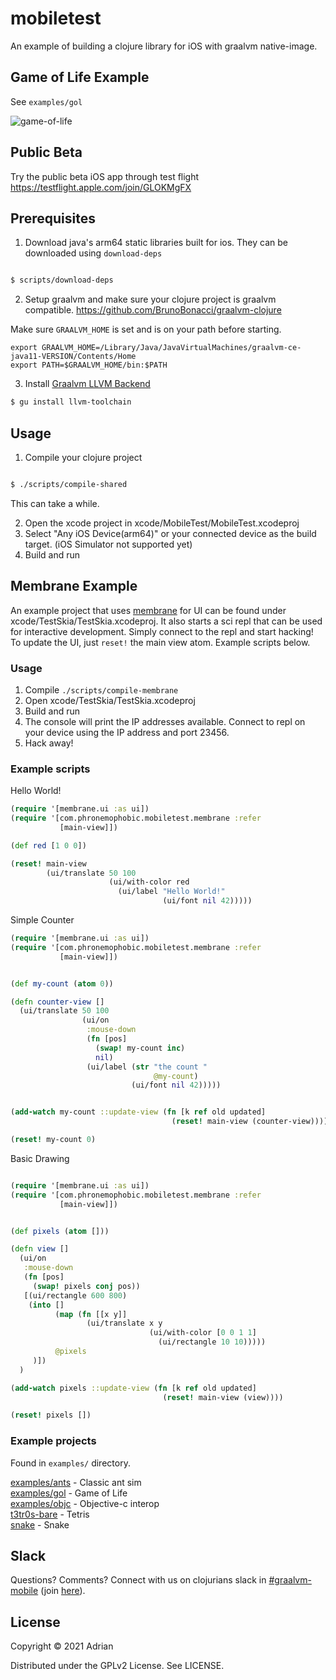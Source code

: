 # mobiletest

An example of building a clojure library for iOS with graalvm native-image.


## Game of Life Example

See `examples/gol`

![game-of-life](/game-of-life.gif?raw=true)

## Public Beta

Try the public beta iOS app through test flight https://testflight.apple.com/join/GLOKMgFX

## Prerequisites

1. Download java's arm64 static libraries built for ios. They can be downloaded using `download-deps`

```sh

$ scripts/download-deps
```

2. Setup graalvm and make sure your clojure project is graalvm compatible. https://github.com/BrunoBonacci/graalvm-clojure

Make sure `GRAALVM_HOME` is set and is on your path before starting.

```
export GRAALVM_HOME=/Library/Java/JavaVirtualMachines/graalvm-ce-java11-VERSION/Contents/Home
export PATH=$GRAALVM_HOME/bin:$PATH
```

3. Install [Graalvm LLVM Backend](https://www.graalvm.org/reference-manual/native-image/LLVMBackend/)

```sh
$ gu install llvm-toolchain
```

## Usage

1. Compile your clojure project

```sh

$ ./scripts/compile-shared

```
This can take a while. 

2. Open the xcode project in xcode/MobileTest/MobileTest.xcodeproj  
3. Select "Any iOS Device(arm64)" or your connected device as the build target. (iOS Simulator not supported yet)
4. Build and run



## Membrane Example

An example project that uses [membrane](https://github.com/phronmophobic/membrane) for UI can be found under xcode/TestSkia/TestSkia.xcodeproj. It also starts a sci repl that can be used for interactive development. Simply connect to the repl and start hacking! To update the UI, just `reset!` the main view atom. Example scripts below.

### Usage

1. Compile `./scripts/compile-membrane`
2. Open xcode/TestSkia/TestSkia.xcodeproj
3. Build and run
4. The console will print the IP addresses available. Connect to repl on your device using the IP address and port 23456.
5. Hack away!

### Example scripts

Hello World!

```clojure
(require '[membrane.ui :as ui])
(require '[com.phronemophobic.mobiletest.membrane :refer
           [main-view]])

(def red [1 0 0])

(reset! main-view
        (ui/translate 50 100
                      (ui/with-color red
                        (ui/label "Hello World!"
                                  (ui/font nil 42)))))
```

Simple Counter

```clojure
(require '[membrane.ui :as ui])
(require '[com.phronemophobic.mobiletest.membrane :refer
           [main-view]])


(def my-count (atom 0))

(defn counter-view []
  (ui/translate 50 100
                (ui/on
                 :mouse-down
                 (fn [pos]
                   (swap! my-count inc)
                   nil)
                 (ui/label (str "the count "
                                @my-count)
                           (ui/font nil 42)))))


(add-watch my-count ::update-view (fn [k ref old updated]
                                    (reset! main-view (counter-view))))

(reset! my-count 0)
```

Basic Drawing

```clojure

(require '[membrane.ui :as ui])
(require '[com.phronemophobic.mobiletest.membrane :refer
           [main-view]])


(def pixels (atom []))

(defn view []
  (ui/on
   :mouse-down
   (fn [pos]
     (swap! pixels conj pos))
   [(ui/rectangle 600 800)
    (into []
          (map (fn [[x y]]
                 (ui/translate x y
                               (ui/with-color [0 0 1 1]
                                 (ui/rectangle 10 10)))))
          @pixels
     )])
  )

(add-watch pixels ::update-view (fn [k ref old updated]
                                  (reset! main-view (view))))

(reset! pixels [])
```

### Example projects

Found in `examples/` directory.

[examples/ants](examples/ants) - Classic ant sim  
[examples/gol](examples/gol) - Game of Life  
[examples/objc](examples/objc) - Objective-c interop  
[t3tr0s-bare](https://github.com/phronmophobic/t3tr0s-bare) - Tetris  
[snake](https://github.com/phronmophobic/programming-clojure) - Snake  

## Slack

Questions? Comments? Connect with us on clojurians slack in [#graalvm-mobile](https://clojurians.slack.com/archives/C0260KHN0Q0) (join [here](http://clojurians.net/)).


## License

Copyright © 2021 Adrian

Distributed under the GPLv2 License. See LICENSE.

